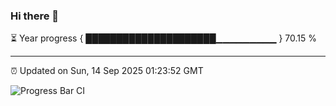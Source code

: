 ### Hi there 👋

⏳ Year progress { █████████████████████▁▁▁▁▁▁▁▁▁ } 70.15 %

---

⏰ Updated on Sun, 14 Sep 2025 01:23:52 GMT

![Progress Bar CI](https://github.com/JuvenileQ/Progress-Bar-CI/workflows/main/badge.svg)

